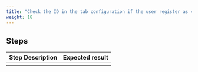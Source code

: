 ```yaml
---
title: "Check the ID in the tab configuration if the user register as customer and uncheck the box subscribe"
weight: 18
---
```

## Steps
| Step Description | Expected result |
| ----- | ----- |
|  |  |
